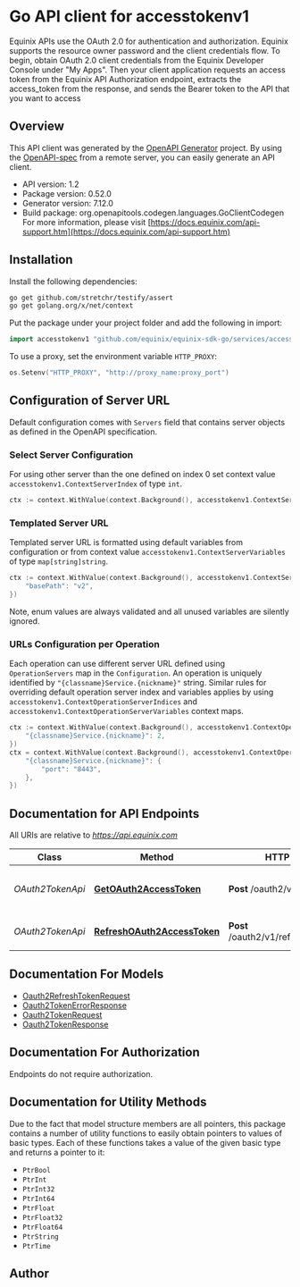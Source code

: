 # Go API client for accesstokenv1

Equinix APIs use the OAuth 2.0 for authentication and authorization. Equinix supports the resource owner password and the client credentials flow.
To begin, obtain OAuth 2.0 client credentials from the Equinix Developer Console under \"My Apps\". Then your client application  requests an access token from the Equinix API Authorization endpoint, extracts the access_token from the response, and sends the Bearer token to the API that you want to access

## Overview
This API client was generated by the [OpenAPI Generator](https://openapi-generator.tech) project.  By using the [OpenAPI-spec](https://www.openapis.org/) from a remote server, you can easily generate an API client.

- API version: 1.2
- Package version: 0.52.0
- Generator version: 7.12.0
- Build package: org.openapitools.codegen.languages.GoClientCodegen
For more information, please visit [https://docs.equinix.com/api-support.htm](https://docs.equinix.com/api-support.htm)

## Installation

Install the following dependencies:

```sh
go get github.com/stretchr/testify/assert
go get golang.org/x/net/context
```

Put the package under your project folder and add the following in import:

```go
import accesstokenv1 "github.com/equinix/equinix-sdk-go/services/accesstokenv1"
```

To use a proxy, set the environment variable `HTTP_PROXY`:

```go
os.Setenv("HTTP_PROXY", "http://proxy_name:proxy_port")
```

## Configuration of Server URL

Default configuration comes with `Servers` field that contains server objects as defined in the OpenAPI specification.

### Select Server Configuration

For using other server than the one defined on index 0 set context value `accesstokenv1.ContextServerIndex` of type `int`.

```go
ctx := context.WithValue(context.Background(), accesstokenv1.ContextServerIndex, 1)
```

### Templated Server URL

Templated server URL is formatted using default variables from configuration or from context value `accesstokenv1.ContextServerVariables` of type `map[string]string`.

```go
ctx := context.WithValue(context.Background(), accesstokenv1.ContextServerVariables, map[string]string{
	"basePath": "v2",
})
```

Note, enum values are always validated and all unused variables are silently ignored.

### URLs Configuration per Operation

Each operation can use different server URL defined using `OperationServers` map in the `Configuration`.
An operation is uniquely identified by `"{classname}Service.{nickname}"` string.
Similar rules for overriding default operation server index and variables applies by using `accesstokenv1.ContextOperationServerIndices` and `accesstokenv1.ContextOperationServerVariables` context maps.

```go
ctx := context.WithValue(context.Background(), accesstokenv1.ContextOperationServerIndices, map[string]int{
	"{classname}Service.{nickname}": 2,
})
ctx = context.WithValue(context.Background(), accesstokenv1.ContextOperationServerVariables, map[string]map[string]string{
	"{classname}Service.{nickname}": {
		"port": "8443",
	},
})
```

## Documentation for API Endpoints

All URIs are relative to *https://api.equinix.com*

Class | Method | HTTP request | Description
------------ | ------------- | ------------- | -------------
*OAuth2TokenApi* | [**GetOAuth2AccessToken**](docs/OAuth2TokenApi.md#getoauth2accesstoken) | **Post** /oauth2/v1/token | Generate New Access Token
*OAuth2TokenApi* | [**RefreshOAuth2AccessToken**](docs/OAuth2TokenApi.md#refreshoauth2accesstoken) | **Post** /oauth2/v1/refreshaccesstoken | Renew Access Tokens


## Documentation For Models

 - [Oauth2RefreshTokenRequest](docs/Oauth2RefreshTokenRequest.md)
 - [Oauth2TokenErrorResponse](docs/Oauth2TokenErrorResponse.md)
 - [Oauth2TokenRequest](docs/Oauth2TokenRequest.md)
 - [Oauth2TokenResponse](docs/Oauth2TokenResponse.md)


## Documentation For Authorization

Endpoints do not require authorization.


## Documentation for Utility Methods

Due to the fact that model structure members are all pointers, this package contains
a number of utility functions to easily obtain pointers to values of basic types.
Each of these functions takes a value of the given basic type and returns a pointer to it:

* `PtrBool`
* `PtrInt`
* `PtrInt32`
* `PtrInt64`
* `PtrFloat`
* `PtrFloat32`
* `PtrFloat64`
* `PtrString`
* `PtrTime`

## Author



